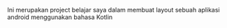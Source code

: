 Ini merupakan project belajar saya dalam membuat layout sebuah aplikasi android menggunakan bahasa Kotlin

